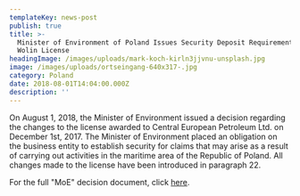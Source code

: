 ```yaml
---
templateKey: news-post
publish: true
title: >-
  Minister of Environment of Poland Issues Security Deposit Requirement for
  Wolin License
headingImage: /images/uploads/mark-koch-kirln3jjvnu-unsplash.jpg
image: /images/uploads/ortseingang-640x317-.jpg
category: Poland
date: 2018-08-01T14:04:00.000Z
description: ''
---
```

On August 1, 2018, the Minister of Environment issued a decision regarding the changes to the license awarded to Central European Petroleum Ltd. on December 1st, 2017. The Minister of Environment placed an obligation on the business entity to establish security for claims that may arise as a result of carrying out activities in the maritime area of the Republic of Poland. All changes made to the license have been introduced in paragraph 22.

For the full "MoE" decision document, click [here](http://www.cepetro.com/images/uploads/MS_P22_ammendment_20180801.pdf).
